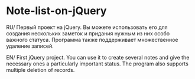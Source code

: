 # Note-list-on-jQuery
RU/
Первый проект на jQuery.
Вы можете использовать его для создания нескольких заметок и придания нужным из них особо важного статуса.
Программа также поддерживает множественное удаление записей.

EN/
First jQuery project.
You can use it to create several notes and give the necessary ones a particularly important status. 
The program also supports multiple deletion of records.
